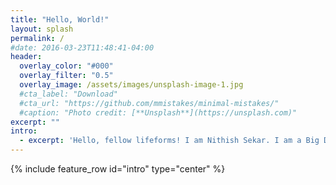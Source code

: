 ```yaml
---
title: "Hello, World!"
layout: splash
permalink: /
#date: 2016-03-23T11:48:41-04:00
header:
  overlay_color: "#000"
  overlay_filter: "0.5"
  overlay_image: /assets/images/unsplash-image-1.jpg
  #cta_label: "Download"
  #cta_url: "https://github.com/mmistakes/minimal-mistakes/"
  #caption: "Photo credit: [**Unsplash**](https://unsplash.com)"
excerpt: ""
intro:
  - excerpt: 'Hello, fellow lifeforms! I am Nithish Sekar. I am a Big Data Professional with focus on Big Data Engineering and Data Science. I like to learn about the various up and coming technologies in this field and keep myself constantly updated. This blog is my way of giving back to the community.'
---
```


{% include feature_row id="intro" type="center" %}

